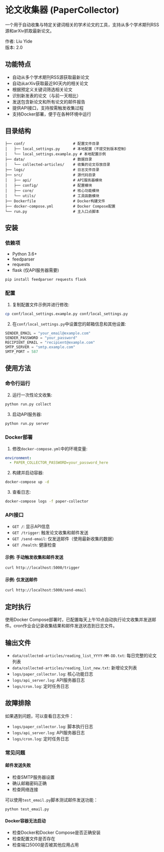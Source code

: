 # 论文收集器 (PaperCollector)

一个用于自动收集与特定关键词相关的学术论文的工具，支持从多个学术期刊RSS源和arXiv抓取最新论文。

作者: Liu Yide  
版本: 2.0

## 功能特点

- 自动从多个学术期刊RSS源获取最新论文
- 自动从arXiv获取最近90天内的相关论文
- 根据预定义关键词筛选相关论文
- 识别新发表的论文（与前一天相比）
- 发送包含新论文和所有论文的邮件报告
- 提供API接口，支持按需触发收集过程
- 支持Docker部署，便于在各种环境中运行

## 目录结构

```
├── conf/                      # 配置文件目录
│   ├── local_settings.py      # 本地配置（不提交到版本控制）
│   └── local_settings.example.py # 本地配置示例
├── data/                      # 数据目录
│   └── collected-articles/    # 收集的论文存放目录
├── logs/                      # 日志文件目录
├── src/                       # 源代码目录
│   ├── api/                   # API服务器模块
│   ├── config/                # 配置模块
│   ├── core/                  # 核心功能模块
│   └── utils/                 # 工具函数模块
├── Dockerfile                 # Docker构建文件
├── docker-compose.yml         # Docker Compose配置
└── run.py                     # 主入口点脚本
```

## 安装

### 依赖项

- Python 3.6+
- feedparser
- requests
- flask (仅API服务器需要)

```bash
pip install feedparser requests flask
```

### 配置

1. 复制配置文件示例并进行修改:

```bash
cp conf/local_settings.example.py conf/local_settings.py
```

2. 在`conf/local_settings.py`中设置您的邮箱信息和其他设置:

```python
SENDER_EMAIL = "your_email@example.com"
SENDER_PASSWORD = "your_password"
RECIPIENT_EMAIL = "recipient@example.com"
SMTP_SERVER = "smtp.example.com"
SMTP_PORT = 587
```

## 使用方法

### 命令行运行

2. 运行一次性论文收集:

```bash
python run.py collect
```

3. 启动API服务器:

```bash
python run.py server
```

### Docker部署

1. 修改`docker-compose.yml`中的环境变量:

```yaml
environment:
  - PAPER_COLLECTOR_PASSWORD=your_password_here
```

2. 构建并启动容器:

```bash
docker-compose up -d
```

3. 查看日志:

```bash
docker-compose logs -f paper-collector
```

### API接口

- `GET /`: 显示API信息
- `GET /trigger`: 触发论文收集和邮件发送
- `GET /send-email`: 仅发送邮件（使用最新收集的数据）
- `GET /health`: 健康检查

#### 示例: 手动触发收集和邮件发送

```bash
curl http://localhost:5000/trigger
```

#### 示例: 仅发送邮件

```bash
curl http://localhost:5000/send-email
```

## 定时执行

使用Docker Compose部署时，已配置每天上午10点自动执行论文收集并发送邮件。cron作业会记录收集结果和邮件发送状态到日志文件。

## 输出文件

- `data/collected-articles/reading_list_YYYY-MM-DD.txt`: 每日完整的论文列表
- `data/collected-articles/reading_list_new.txt`: 新增论文列表
- `logs/paper_collector.log`: 核心功能日志
- `logs/api_server.log`: API服务器日志
- `logs/cron.log`: 定时任务日志

## 故障排除

如果遇到问题，可以查看日志文件：
- `logs/paper_collector.log`: 脚本执行日志
- `logs/api_server.log`: API服务器日志
- `logs/cron.log`: 定时任务日志

### 常见问题

#### 邮件发送失败
- 检查SMTP服务器设置
- 确认邮箱密码正确
- 检查网络连接

可以使用`test_email.py`脚本测试邮件发送功能：
```
python test_email.py
```

#### Docker容器无法启动
- 检查Docker和Docker Compose是否正确安装
- 检查配置文件是否存在
- 检查端口5000是否被其他应用占用 